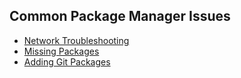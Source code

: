 ## Common Package Manager Issues
- [Network Troubleshooting](Network%20Troubleshooting.md)
- [Missing Packages](Finding%20Packages.md)
- [Adding Git Packages](Git%20Packages.md)